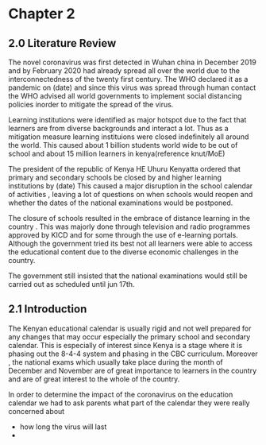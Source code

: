 # Chapter 2

## 2.0 Literature Review

The novel coronavirus was first detected in Wuhan china in December
2019 and by February 2020 had already spread all over the world due
to the interconnectedness of the twenty first century. The WHO declared
it as a pandemic on (date) and since this virus was spread through human
contact the WHO advised all world governments to implement social distancing
policies inorder to mitigate the spread of the virus.

Learning institutions were identified as major hotspot due to the fact that
learners are from diverse backgrounds and interact a lot. Thus as a mitigation
measure learning instituions were closed indefinitely all around the world. This
caused about 1 billion students world wide to be out of school and about 15 
million learners in kenya(reference knut/MoE)

The president of the republic of Kenya HE Uhuru Kenyatta ordered that primary
and secondary schools be closed by and higher learning institutions by (date)
This caused a major disruption in the school calendar of activities , leaving
a lot of questions on when schools would reopen and whether the dates of
the national examinations would be postponed.

The closure of schools resulted in the embrace of distance learning in the 
country . This was majorly done through television and radio programmes 
approved by KICD and for some through the use of e-learning portals. Although
the government tried its best not all learners were able to access the 
educational content due to the diverse economic challenges in the country.

The government still insisted that the national examinations would still be
carried out as scheduled until jun 17th.

## 2.1 Introduction

The Kenyan educational calendar is usually rigid and not well prepared for any
changes that may occur especially the primary school and secondary calendar.
This is especially of interest since Kenya is a stage where it is phasing out
the 8-4-4 system and phasing in the CBC curriculum. Moreover , the national
exams which usually take place during the month of December and November are
of great importance to learners in the country and are of great interest to
the whole of the country.

In order to determine the impact of the coronavirus on the education calendar
we had to ask parents what part of the calendar they were really concerned about
 - how long the virus will last
 - 
